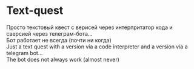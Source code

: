 # Text-quest
Просто текстовый квест с верисей через интерпритатор кода и сверсией через телеграм-бота...  
Бот работает не всегда (почти ни когда)  
Just a text quest with a version via a code interpreter and a version via a telegram bot...   
The bot does not always work (almost never)

